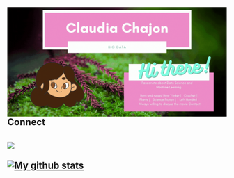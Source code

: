 
<img align="right" alt="GIF" src="Hi.gif" />



<h2> Connect <h2> 
  
<p align="start">
  <a href=”https://www.linkedin.com/in/claudia-chajon/”>
  <img src=”https://img.shields.io/badge/-LinkedIn-ff69b4?style=for-the-badge&logo=linkedin">
</a>
</p>





[![My github stats](https://github-readme-stats.vercel.app/api?username=claudiasofiaC&show_icons=true&theme=radical)](https://github.com/claudiasofiaC/github-readme-stats)



<!--
**claudiasofiaC/claudiasofiaC** is a ✨ _special_ ✨ repository because its `README.md` (this file) appears on your GitHub profile.

-->
